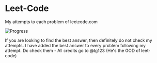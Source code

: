 # Leet-Code
My attempts to each problem of leetcode.com

![Progress](https://img.shields.io/badge/progress-74%20%2F%20285-ff69b4.svg)

If you are looking to find the best answer, then definitely do not check my attempts. I have added the best answer to every problem following my attempt. Do check them - All credits go to @tg123 (He's the GOD of leet-code)
